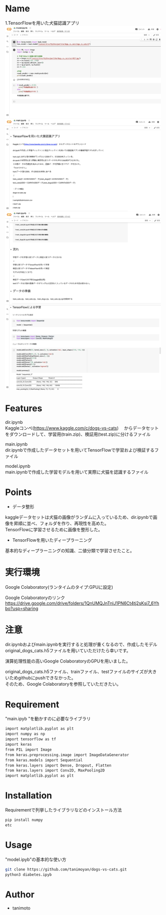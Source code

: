 # Name
 
1.TensorFlowを用いた犬猫認識アプリ
![dogs_cats4](images/dogs_cats4.png "dogs_cats4")  
![dogs_cats1](images/dogs_cats1.png "dogs_cats1")  
![dogs_cats2](images/dogs_cats2.png "dogs_cats2")  
![dogs_cats3](images/dogs_cats3.png "dogs_cats3")

 
# Features

dir.ipynb  
Kaggleコンペ(https://www.kaggle.com/c/dogs-vs-cats)　
からデータセットをダウンロードして、学習用(train.zip)、検証用(test.zip)に分けるファイル  

main.ipynb  
dir.ipynbで作成したデータセットを用いてTensorFlowで学習および検証するファイル  

model.ipynb  
main.ipynbで作成した学習モデルを用いて実際に犬猫を認識するファイル  

# Points

* データ整形  

kaggleデータセットは犬猫の画像がランダムに入っているため、dir.ipynbで画像を昇順に並べ、フォルダを作り、再現性を高めた。  
TensorFlowに学習させるために画像を整形した。

* TensorFlowを用いたディープラーニング  

基本的なディープラーニングの知識、二値分類で学習させたこと。
 
# 実行環境

Google Colaboratory(ランタイムのタイプ:GPUに設定)

Google Colaboratoryのリンク
https://drive.google.com/drive/folders/1QnUMQJnTnlJ1PN6Ct4tj2sKsi7_6Yhbo?usp=sharing

# 注意

dir.ipynbおよびmain.ipynbを実行すると処理が重くなるので、作成したモデルoriginal_dogs_cats.h5ファイルを用いていただけたら幸いです。

演算処理性能の高いGoogle ColaboratoryのGPUを用いました。

original_dogs_cats.h5ファイル、trainファイル、testファイルのサイズが大きいためgithubにpushできなかった。  
そのため、Google Colaboratoryを参照していただきたい。

# Requirement
 
"main.ipyb "を動かすのに必要なライブラリ  

```bash
import matplotlib.pyplot as plt
import numpy as np
import tensorflow as tf
import keras
from PIL import Image
from keras.preprocessing.image import ImageDataGenerator
from keras.models import Sequential
from keras.layers import Dense, Dropout, Flatten
from keras.layers import Conv2D, MaxPooling2D
import matplotlib.pyplot as plt
```  

# Installation
 
Requirementで列挙したライブラリなどのインストール方法
 
```bash
pip install numpy  
etc
```
 
# Usage
 
"model.ipyb"の基本的な使い方
 
```bash
git clone https://github.com/tanimoyan/dogs-vs-cats.git  
python3 diabetes.ipyb  
```
 
# Author
 
* tanimoto